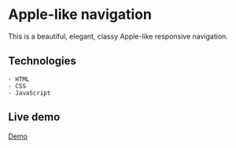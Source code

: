 # Apple-like navigation

This is a beautiful, elegant, classy Apple-like responsive navigation.

## Technologies

    - HTML
    - CSS
    - JavaScript

## Live demo

[Demo](https://jeton-th.github.io/apple-like-navigation/)
